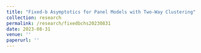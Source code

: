 ```yaml
---
title: "Fixed-b Asymptotics for Panel Models with Two-Way Clustering"
collection: research
permalink: /research/fixedbchs20230831
date: 2023-08-31
venue: ''
paperurl: ''
---
```

